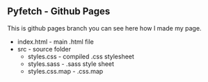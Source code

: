## Pyfetch - Github Pages
This is github pages branch you can see here how I made my page.

+ index.html - main .html file
+ src - source folder
  - styles.css - compiled .css stylesheet
  - styles.sass - .sass style sheet
  - styles.css.map - .css.map
